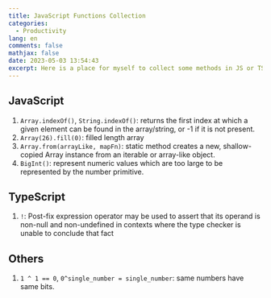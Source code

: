 ```yaml
---
title: JavaScript Functions Collection
categories:
  - Productivity
lang: en
comments: false
mathjax: false
date: 2023-05-03 13:54:43
excerpt: Here is a place for myself to collect some methods in JS or TS etc., which might be ignored or forgotten in daily use.
---
```


## JavaScript

1. `Array.indexOf()`, `String.indexOf()`: returns the first index at which a given element can be found in the array/string, or -1 if it is not present.
2. `Array(26).fill(0)`: filled length array
3. `Array.from(arrayLike, mapFn)`: static method creates a new, shallow-copied Array instance from an iterable or array-like object.
4. `BigInt()`: represent numeric values which are too large to be represented by the number primitive.

## TypeScript

1. `!`: Post-fix expression operator may be used to assert that its operand is non-null and non-undefined in contexts where the type checker is unable to conclude that fact

## Others

1. `1 ^ 1 == 0`, `0^single_number = single_number`: same numbers have same bits.
